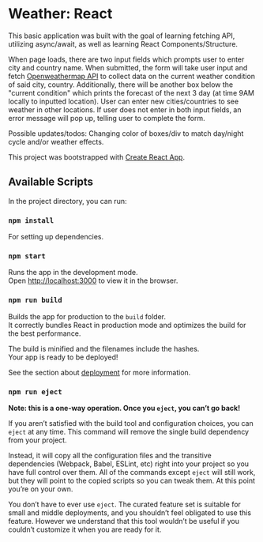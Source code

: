 # Weather: React

This basic application was built with the goal of learning fetching API, utilizing async/await, as well as learning React Components/Structure.

When page loads, there are two input fields which prompts user to enter city and country name. When submitted, the form will take user input and fetch [Openweathermap API](https://openweathermap.org/api) to collect data on the current weather condition of said city, country. Additionally, there will be another box below the "current condition" which prints the forecast of the next 3 day (at time 9AM locally to inputted location). User can enter new cities/countries to see weather in other locations. If user does not enter in both input fields, an error message will pop up, telling user to complete the form.

Possible updates/todos: Changing color of boxes/div to match day/night cycle and/or weather effects.

This project was bootstrapped with [Create React App](https://github.com/facebook/create-react-app).

## Available Scripts

In the project directory, you can run:

### `npm install`

For setting up dependencies.

### `npm start`

Runs the app in the development mode.<br />
Open [http://localhost:3000](http://localhost:3000) to view it in the browser.

### `npm run build`

Builds the app for production to the `build` folder.<br />
It correctly bundles React in production mode and optimizes the build for the best performance.

The build is minified and the filenames include the hashes.<br />
Your app is ready to be deployed!

See the section about [deployment](https://facebook.github.io/create-react-app/docs/deployment) for more information.

### `npm run eject`

**Note: this is a one-way operation. Once you `eject`, you can’t go back!**

If you aren’t satisfied with the build tool and configuration choices, you can `eject` at any time. This command will remove the single build dependency from your project.

Instead, it will copy all the configuration files and the transitive dependencies (Webpack, Babel, ESLint, etc) right into your project so you have full control over them. All of the commands except `eject` will still work, but they will point to the copied scripts so you can tweak them. At this point you’re on your own.

You don’t have to ever use `eject`. The curated feature set is suitable for small and middle deployments, and you shouldn’t feel obligated to use this feature. However we understand that this tool wouldn’t be useful if you couldn’t customize it when you are ready for it.
